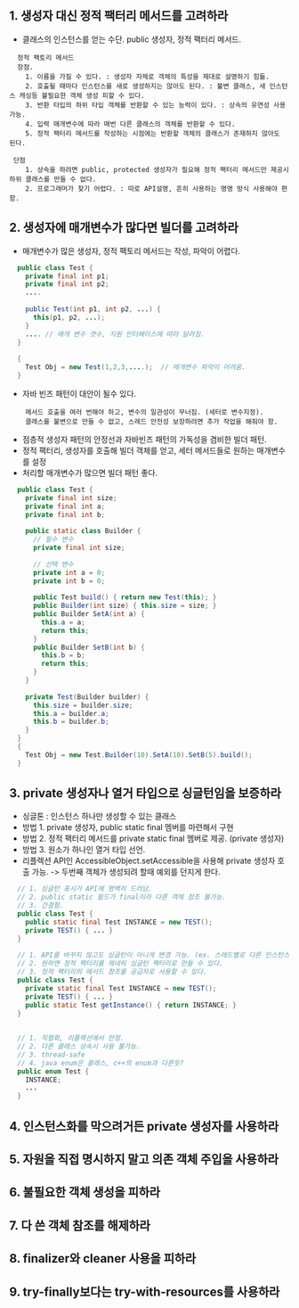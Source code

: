 ## 1. 생성자 대신 정적 팩터리 메서드를 고려하라

  - 클래스의 인스턴스를 얻는 수단. public 생성자, 정적 팩터리 메서드.
```
  정적 팩토리 메서드 
  장점.
    1. 이름을 가질 수 있다. : 생성자 자체로 객체의 특성을 제대로 설명하기 힘듦.
    2. 호출될 때마다 인스턴스를 새로 생성하지는 않아도 된다. : 불변 클래스, 새 인스턴스 캐싱등 불필요한 객체 생성 피할 수 있다.
    3. 반환 타입의 하위 타입 객체를 반환할 수 있는 능력이 있다. : 상속의 유연성 사용 가능.
    4. 입력 매개변수에 따라 매번 다른 클래스의 객체를 반환할 수 있다.
    5. 정적 팩터리 메서드를 작성하는 시점에는 반환할 객체의 클래스가 존재하지 않아도 된다.
    
 단점
    1. 상속을 하려면 public, protected 생성자가 필요해 정적 팩터리 메서드만 제공시 하위 클래스를 만들 수 없다.
    2. 프로그래머가 찾기 어렵다. : 따로 API설명, 흔히 사용하는 명명 방식 사용해야 편함.
```

## 2. 생성자에 매개변수가 많다면 빌더를 고려하라
  
  - 매개변수가 많은 생성자, 정적 팩토리 메서드는 작성, 파악이 어렵다.
```java
  public class Test {
    private final int p1;
    private final int p2;
    ....
    
    public Test(int p1, int p2, ...) {
      this(p1, p2, ...);
    }
    .... // 매개 변수 갯수, 지원 인터페이스에 따라 달라짐.
  }
  
  {
    Test Obj = new Test(1,2,3,....);  // 매개변수 파악이 어려움.
  }
```
  - 자바 빈즈 패턴이 대안이 될수 있다.
```
    메서드 호출을 여러 번해야 하고, 변수의 일관성이 무너짐. (세터로 변수지정).
    클래스를 불변으로 만들 수 없고, 스레드 안전성 보장하려면 추가 작업을 해줘야 함.
```
  - 점층적 생성자 패턴의 안정선과 자바빈즈 패턴의 가독성을 겸비한 빌더 패턴.
  - 정적 팩터리, 생성자를 호출해 빌더 객체를 얻고, 세터 메서드들로 원하는 매개변수를 설정
  - 처리할 매개변수가 많으면 빌더 패턴 좋다.
```java
  public class Test {
    private final int size;
    private final int a;
    private final int b;
   
    public static class Builder {
      // 필수 변수
      private final int size;
      
      // 선택 변수
      private int a = 0;
      private int b = 0;
      
      public Test build() { return new Test(this); }
      public Builder(int size) { this.size = size; }
      public Builder SetA(int a) {
        this.a = a;
        return this;
      }
      public Builder SetB(int b) {
        this.b = b;
        return this;
      }
    }
    
    private Test(Builder builder) {
      this.size = builder.size;
      this.a = builder.a;
      this.b = builder.b;
    }
  }
  {
    Test Obj = new Test.Builder(10).SetA(10).SetB(5).build();
  }
```

## 3. private 생성자나 열거 타입으로 싱글턴임을 보증하라

  - 싱글톤 : 인스턴스 하나만 생성할 수 있는 클래스
  - 방법 1. private 생성자, public static final 멤버를 마련해서 구현
  - 방법 2. 정적 팩터리 메서드를 private static final 멤버로 제공. (private 생성자)
  - 방법 3. 원소가 하나인 열거 타입 선언.
  - 리플렉션 API인 AccessibleObject.setAccessible을 사용해 private 생성자 호출 가능. -> 두번째 객체가 생성되려 할때 예외를 던지게 한다.
```java
  // 1. 싱글턴 표시가 API에 명백히 드러남.
  // 2. public static 필드가 final이라 다른 객체 참조 불가능.
  // 3. 간결함.
  public class Test {
    public static final Test INSTANCE = new TEST();
    private TEST() { ... }
  }
  
  // 1. API를 바꾸지 않고도 싱글턴이 아니게 변경 가능. (ex. 스레드별로 다른 인스턴스를 넘겨주게 할 수 있다.)
  // 2. 원하면 정적 팩터리를 제네릭 싱글턴 팩터리로 만들 수 있다.
  // 3. 정적 팩터리의 메서드 참조를 공급자로 사용할 수 있다.
  public class Test {
    private static final Test INSTANCE = new TEST();
    private TEST() { ... }
    public static Test getInstance() { return INSTANCE; }
  }
  
  
  // 1. 직렬화, 리플렉션에서 안정.
  // 2. 다른 클래스 상속시 사용 불가능.
  // 3. thread-safe
  // 4. java enum은 클래스, c++의 enum과 다른듯?
  public enum Test {
    INSTANCE;
    ...
  }
```

## 4. 인스턴스화를 막으려거든 private 생성자를 사용하라
## 5. 자원을 직접 명시하지 말고 의존 객체 주입을 사용하라
## 6. 불필요한 객체 생성을 피하라
## 7. 다 쓴 객체 참조를 해제하라
## 8. finalizer와 cleaner 사용을 피하라
## 9. try-finally보다는 try-with-resources를 사용하라
